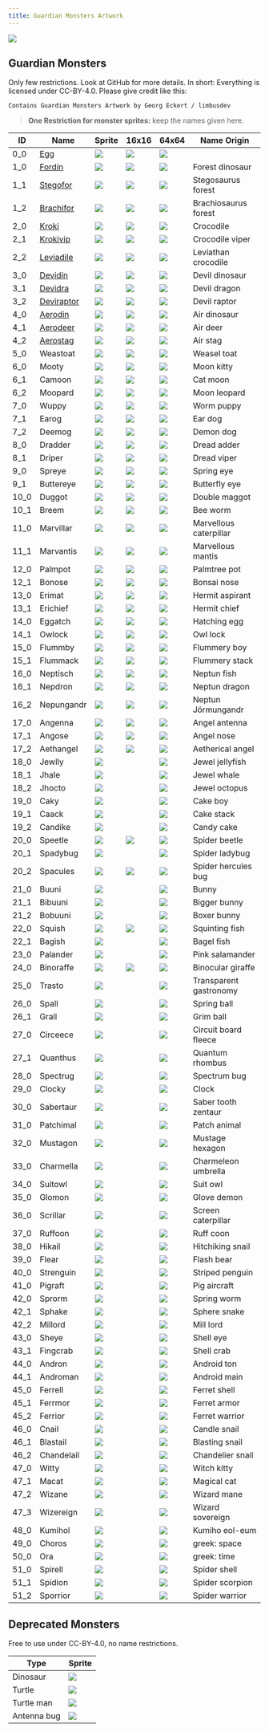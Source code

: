 ```yaml
---
title: Guardian Monsters Artwork
---
```


![](./documents/img/logo.png)

## Guardian Monsters

Only few restrictions. Look at GitHub for more details. In short: Everything is licensed under CC-BY-4.0. Please give credit like this:

```
Contains Guardian Monsters Artwork by Georg Eckert / limbusdev
```

> **One Restriction for monster sprites:** keep the names given here.

|ID         |Name                               |Sprite                 |16x16                  |64x64                  |Name Origin            |
|-----------|-----------------------------------|-----------------------|-----------------------|-----------------------|-----------------------|
|0_0        |[Egg](./encyclo/0_0_Egg.md)        |![](./sprites/monsters/128x128/0_0.png) |![](./sprites/monsters/animation_16x16/0_0.gif)   |![](./sprites/monsters/64x64/0_0.png)   |                       |
|1_0        |[Fordin](./encyclo/1.md)           |![](./sprites/monsters/128x128/1_0.png) |![](./sprites/monsters/animation_16x16/1_0.gif)   |![](./sprites/monsters/64x64/1_0.png)   |Forest dinosaur        |
|1_1        |[Stegofor](./encyclo/1.md)         |![](./sprites/monsters/128x128/1_1.png) |![](./sprites/monsters/16x16/1_1.png)   |![](./sprites/monsters/64x64/0_0.png)   |Stegosaurus forest     |
|1_2        |[Brachifor](./encyclo/1.md)        |![](./sprites/monsters/128x128/1_2.png) |![](./sprites/monsters/16x16/1_2.png)   |![](./sprites/monsters/64x64/0_0.png)   |Brachiosaurus forest   |
|2_0        |[Kroki](./encyclo/2.md)            |![](./sprites/monsters/128x128/2_0.png) |![](./sprites/monsters/16x16/2_0.png)   |![](./sprites/monsters/64x64/0_0.png)   |Crocodile              |
|2_1        |[Krokivip](./encyclo/2.md)         |![](./sprites/monsters/128x128/2_1.png) |![](./sprites/monsters/16x16/2_1.png)   |![](./sprites/monsters/64x64/0_0.png)   |Crocodile viper        |
|2_2        |[Leviadile](./encyclo/2.md)        |![](./sprites/monsters/128x128/2_2.png) |![](./sprites/monsters/16x16/2_2.png)   |![](./sprites/monsters/64x64/0_0.png)   |Leviathan crocodile    |
|3_0        |[Devidin](./encyclo/3.md)          |![](./sprites/monsters/128x128/3_0.png) |![](./sprites/monsters/16x16/3_0.png)   |![](./sprites/monsters/64x64/0_0.png)   |Devil dinosaur         |
|3_1        |[Devidra](./encyclo/3.md)          |![](./sprites/monsters/128x128/3_1.png) |![](./sprites/monsters/16x16/3_1.png)   |![](./sprites/monsters/64x64/0_0.png)   |Devil dragon           |
|3_2        |[Deviraptor](./encyclo/3.md)       |![](./sprites/monsters/128x128/3_2.png) |![](./sprites/monsters/16x16/3_2.png)   |![](./sprites/monsters/64x64/0_0.png)   |Devil raptor           |
|4_0        |[Aerodin](./encyclo/4.md)          |![](./sprites/monsters/128x128/4_0.png) |![](./sprites/monsters/16x16/4_0.png)   |![](./sprites/monsters/64x64/0_0.png)   |Air dinosaur           |
|4_1        |[Aerodeer](./encyclo/4.md)         |![](./sprites/monsters/128x128/4_1.png) |![](./sprites/monsters/16x16/4_1.png)   |![](./sprites/monsters/64x64/0_0.png)   |Air deer               |
|4_2        |[Aerostag](./encyclo/4.md)         |![](./sprites/monsters/128x128/4_2.png) |![](./sprites/monsters/16x16/4_2.png)   |![](./sprites/monsters/64x64/0_0.png)   |Air stag               |
|5_0        |Weastoat                           |![](./sprites/monsters/128x128/5_0.png) |![](./sprites/monsters/16x16/5_0.png)   |![](./sprites/monsters/64x64/0_0.png)   |Weasel toat            |
|6_0        |Mooty                              |![](./sprites/monsters/128x128/6_0.png) |![](./sprites/monsters/16x16/6_0.png)   |![](./sprites/monsters/64x64/0_0.png)   |Moon kitty             |
|6_1        |Camoon                             |![](./sprites/monsters/128x128/6_1.png) |![](./sprites/monsters/16x16/6_1.png)   |![](./sprites/monsters/64x64/0_0.png)   |Cat moon               |
|6_2        |Moopard                            |![](./sprites/monsters/128x128/6_2.png) |![](./sprites/monsters/16x16/6_2.png)   |![](./sprites/monsters/64x64/0_0.png)   |Moon leopard           |
|7_0        |Wuppy                              |![](./sprites/monsters/128x128/7_0.png) |![](./sprites/monsters/16x16/7_0.png)   |![](./sprites/monsters/64x64/0_0.png)   |Worm puppy             |
|7_1        |Earog                              |![](./sprites/monsters/128x128/7_1.png) |![](./sprites/monsters/16x16/7_1.png)   |![](./sprites/monsters/64x64/0_0.png)   |Ear dog                |
|7_2        |Deemog                             |![](./sprites/monsters/128x128/7_2.png) |![](./sprites/monsters/16x16/7_2.png)   |![](./sprites/monsters/64x64/0_0.png)   |Demon dog              |
|8_0        |Dradder                            |![](./sprites/monsters/128x128/8_0.png) |![](./sprites/monsters/16x16/8_0.png)   |![](./sprites/monsters/64x64/0_0.png)   |Dread adder            |
|8_1        |Driper                             |![](./sprites/monsters/128x128/8_1.png) |![](./sprites/monsters/16x16/8_1.png)   |![](./sprites/monsters/64x64/0_0.png)   |Dread viper            |
|9_0        |Spreye                             |![](./sprites/monsters/128x128/9_0.png) |![](./sprites/monsters/16x16/9_0.png)   |![](./sprites/monsters/64x64/0_0.png)   |Spring eye             |
|9_1        |Buttereye                          |![](./sprites/monsters/128x128/9_1.png) |![](./sprites/monsters/16x16/9_1.png)   |![](./sprites/monsters/64x64/0_0.png)   |Butterfly eye          |
|10_0       |Duggot                             |![](./sprites/monsters/128x128/10_0.png)|![](./sprites/monsters/16x16/10_0.png)  |![](./sprites/monsters/64x64/0_0.png)   |Double maggot          |
|10_1       |Breem                              |![](./sprites/monsters/128x128/10_1.png)|![](./sprites/monsters/16x16/10_1.png)  |![](./sprites/monsters/64x64/0_0.png)   |Bee worm               |
|11_0       |Marvillar                          |![](./sprites/monsters/128x128/11_0.png)|![](./sprites/monsters/16x16/11_0.png)  |![](./sprites/monsters/64x64/0_0.png)   |Marvellous caterpillar |
|11_1       |Marvantis                          |![](./sprites/monsters/128x128/11_1.png)|![](./sprites/monsters/16x16/11_1.png)  |![](./sprites/monsters/64x64/0_0.png)   |Marvellous mantis      |
|12_0       |Palmpot                            |![](./sprites/monsters/128x128/12_0.png)|![](./sprites/monsters/16x16/12_0.png)  |![](./sprites/monsters/64x64/0_0.png)   |Palmtree pot           |
|12_1       |Bonose                             |![](./sprites/monsters/128x128/12_1.png)|![](./sprites/monsters/16x16/12_1.png)  |![](./sprites/monsters/64x64/0_0.png)   |Bonsai nose            |
|13_0       |Erimat                             |![](./sprites/monsters/128x128/13_0.png)|![](./sprites/monsters/16x16/13_0.png)  |![](./sprites/monsters/64x64/0_0.png)   |Hermit aspirant        |
|13_1       |Erichief                           |![](./sprites/monsters/128x128/13_1.png)|![](./sprites/monsters/16x16/13_1.png)  |![](./sprites/monsters/64x64/0_0.png)   |Hermit chief           |
|14_0       |Eggatch                            |![](./sprites/monsters/128x128/14_0.png)|![](./sprites/monsters/16x16/14_0.png)  |![](./sprites/monsters/64x64/0_0.png)   |Hatching egg           |
|14_1       |Owlock                             |![](./sprites/monsters/128x128/14_1.png)|![](./sprites/monsters/16x16/14_1.png)  |![](./sprites/monsters/64x64/0_0.png)   |Owl lock               |
|15_0       |Flummby                            |![](./sprites/monsters/128x128/15_0.png)|![](./sprites/monsters/16x16/15_0.png)  |![](./sprites/monsters/64x64/0_0.png)   |Flummery boy           |
|15_1       |Flummack                           |![](./sprites/monsters/128x128/15_1.png)|![](./sprites/monsters/16x16/15_1.png)  |![](./sprites/monsters/64x64/0_0.png)   |Flummery stack         |
|16_0       |Neptisch                           |![](./sprites/monsters/128x128/16_0.png)|![](./sprites/monsters/16x16/16_0.png)  |![](./sprites/monsters/64x64/0_0.png)   |Neptun fish            |
|16_1       |Nepdron                            |![](./sprites/monsters/128x128/16_1.png)|![](./sprites/monsters/16x16/16_1.png)  |![](./sprites/monsters/64x64/0_0.png)   |Neptun dragon          |
|16_2       |Nepungandr                         |![](./sprites/monsters/128x128/16_2.png)|![](./sprites/monsters/16x16/16_2.png)  |![](./sprites/monsters/64x64/0_0.png)   |Neptun Jörmungandr     |
|17_0       |Angenna                            |![](./sprites/monsters/128x128/17_0.png)|![](./sprites/monsters/16x16/17_0.png)  |![](./sprites/monsters/64x64/0_0.png)   |Angel antenna          |
|17_1       |Angose                             |![](./sprites/monsters/128x128/17_1.png)|![](./sprites/monsters/16x16/17_1.png)  |![](./sprites/monsters/64x64/0_0.png)   |Angel nose             |
|17_2       |Aethangel                          |![](./sprites/monsters/128x128/17_2.png)|![](./sprites/monsters/16x16/17_2.png)  |![](./sprites/monsters/64x64/0_0.png)   |Aetherical angel       |
|18_0       |Jewlly                             |![](./sprites/monsters/128x128/18_0.png)|                       |![](./sprites/monsters/64x64/0_0.png)   |Jewel jellyfish        |
|18_1       |Jhale                              |![](./sprites/monsters/128x128/18_1.png)|                       |![](./sprites/monsters/64x64/0_0.png)   |Jewel whale            |
|18_2       |Jhocto                             |![](./sprites/monsters/128x128/18_2.png)|                       |![](./sprites/monsters/64x64/0_0.png)   |Jewel octopus          |
|19_0       |Caky                               |![](./sprites/monsters/128x128/19_0.png)|                       |![](./sprites/monsters/64x64/0_0.png)   |Cake boy               |
|19_1       |Caack                              |![](./sprites/monsters/128x128/19_1.png)|                       |![](./sprites/monsters/64x64/0_0.png)   |Cake stack             |
|19_2       |Candike                            |![](./sprites/monsters/128x128/19_2.png)|                       |![](./sprites/monsters/64x64/0_0.png)   |Candy cake             |
|20_0       |Speetle                            |![](./sprites/monsters/128x128/20_0.png)|![](./sprites/monsters/16x16/20_0.png)  |![](./sprites/monsters/64x64/0_0.png)   |Spider beetle          |
|20_1       |Spadybug                           |![](./sprites/monsters/128x128/20_1.png)|                       |![](./sprites/monsters/64x64/0_0.png)   |Spider ladybug         |
|20_2       |Spacules                           |![](./sprites/monsters/128x128/20_2.png)|![](./sprites/monsters/16x16/20_2.png)  |![](./sprites/monsters/64x64/0_0.png)   |Spider hercules bug    |
|21_0       |Buuni                              |![](./sprites/monsters/128x128/21_0.png)|                       |![](./sprites/monsters/64x64/0_0.png)   |Bunny                  |
|21_1       |Bibuuni                            |![](./sprites/monsters/128x128/21_1.png)|                       |![](./sprites/monsters/64x64/0_0.png)   |Bigger bunny           |
|21_2       |Bobuuni                            |![](./sprites/monsters/128x128/21_2.png)|                       |![](./sprites/monsters/64x64/0_0.png)   |Boxer bunny            |
|22_0       |Squish                             |![](./sprites/monsters/128x128/22_0.png)|![](./sprites/monsters/16x16/22_0.png)  |![](./sprites/monsters/64x64/0_0.png)   |Squinting fish         |
|22_1       |Bagish                             |![](./sprites/monsters/128x128/22_1.png)|                       |![](./sprites/monsters/64x64/0_0.png)   |Bagel fish             |
|23_0       |Palander                           |![](./sprites/monsters/128x128/23_0.png)|                       |![](./sprites/monsters/64x64/0_0.png)   |Pink salamander        |
|24_0       |Binoraffe                          |![](./sprites/monsters/128x128/24_0.png)|![](./sprites/monsters/16x16/24_0.png)  |![](./sprites/monsters/64x64/0_0.png)   |Binocular giraffe      |
|25_0       |Trasto                             |![](./sprites/monsters/128x128/25_0.png)|                       |![](./sprites/monsters/64x64/0_0.png)   |Transparent gastronomy |
|26_0       |Spall      |![](./sprites/monsters/128x128/26_0.png)|                       |![](./sprites/monsters/64x64/0_0.png)   |Spring ball            |
|26_1       |Grall      |![](./sprites/monsters/128x128/26_1.png)|                       |![](./sprites/monsters/64x64/0_0.png)   |Grim ball              |
|27_0       |Circeece   |![](./sprites/monsters/128x128/27_0.png)|                       |![](./sprites/monsters/64x64/0_0.png)   |Circuit board fleece   |
|27_1       |Quanthus   |![](./sprites/monsters/128x128/27_1.png)|                       |![](./sprites/monsters/64x64/0_0.png)   |Quantum rhombus        |
|28_0       |Spectrug   |![](./sprites/monsters/128x128/28_0.png)|                       |![](./sprites/monsters/64x64/0_0.png)   |Spectrum bug           |
|29_0       |Clocky     |![](./sprites/monsters/128x128/29_0.png)|                       |![](./sprites/monsters/64x64/0_0.png)   |Clock                  |
|30_0       |Sabertaur  |![](./sprites/monsters/128x128/30_0.png)|                       |![](./sprites/monsters/64x64/0_0.png)   |Saber tooth zentaur    |
|31_0       |Patchimal  |![](./sprites/monsters/128x128/31_0.png)|                       |![](./sprites/monsters/64x64/0_0.png)   |Patch animal           |
|32_0       |Mustagon   |![](./sprites/monsters/128x128/32_0.png)|                       |![](./sprites/monsters/64x64/0_0.png)   |Mustage hexagon        |
|33_0       |Charmella  |![](./sprites/monsters/128x128/33_0.png)|                       |![](./sprites/monsters/64x64/0_0.png)   |Charmeleon umbrella    |
|34_0       |Suitowl    |![](./sprites/monsters/128x128/34_0.png)|                       |![](./sprites/monsters/64x64/0_0.png)   |Suit owl               |
|35_0       |Glomon     |![](./sprites/monsters/128x128/35_0.png)|                       |![](./sprites/monsters/64x64/0_0.png)   |Glove demon            |
|36_0       |Scrillar   |![](./sprites/monsters/128x128/36_0.png)|                       |![](./sprites/monsters/64x64/0_0.png)   |Screen caterpillar     |
|37_0       |Ruffoon    |![](./sprites/monsters/128x128/37_0.png)|                       |![](./sprites/monsters/64x64/0_0.png)   |Ruff coon              |
|38_0       |Hikail     |![](./sprites/monsters/128x128/38_0.png)|                       |![](./sprites/monsters/64x64/0_0.png)   |Hitchiking snail       |
|39_0       |Flear      |![](./sprites/monsters/128x128/39_0.png)|                       |![](./sprites/monsters/64x64/0_0.png)   |Flash bear             |
|40_0       |Strenguin  |![](./sprites/monsters/128x128/40_0.png)|                       |![](./sprites/monsters/64x64/0_0.png)   |Striped penguin        |
|41_0       |Pigraft    |![](./sprites/monsters/128x128/41_0.png)|                       |![](./sprites/monsters/64x64/0_0.png)   |Pig aircraft           |
|42_0       |Sprorm     |![](./sprites/monsters/128x128/42_0.png)|                       |![](./sprites/monsters/64x64/0_0.png)   |Spring worm            |
|42_1       |Sphake     |![](./sprites/monsters/128x128/42_1.png)|                       |![](./sprites/monsters/64x64/0_0.png)   |Sphere snake           |
|42_2       |Millord    |![](./sprites/monsters/128x128/42_2.png)|                       |![](./sprites/monsters/64x64/0_0.png)   |Mill lord              |
|43_0       |Sheye      |![](./sprites/monsters/128x128/43_0.png)|                       |![](./sprites/monsters/64x64/0_0.png)   |Shell eye              |
|43_1       |Fingcrab   |![](./sprites/monsters/128x128/43_1.png)|                       |![](./sprites/monsters/64x64/0_0.png)   |Shell crab             |
|44_0       |Andron     |![](./sprites/monsters/128x128/44_0.png)|                       |![](./sprites/monsters/64x64/0_0.png)   |Android ton            |
|44_1       |Androman   |![](./sprites/monsters/128x128/44_1.png)|                       |![](./sprites/monsters/64x64/0_0.png)   |Android main           |
|45_0       |Ferrell    |![](./sprites/monsters/128x128/45_0.png)|                       |![](./sprites/monsters/64x64/0_0.png)   |Ferret shell           |
|45_1       |Ferrmor    |![](./sprites/monsters/128x128/45_1.png)|                       |![](./sprites/monsters/64x64/0_0.png)   |Ferret armor           |
|45_2       |Ferrior    |![](./sprites/monsters/128x128/45_2.png)|                       |![](./sprites/monsters/64x64/0_0.png)   |Ferret warrior         |
|46_0       |Cnail      |![](./sprites/monsters/128x128/46_0.png)|                       |![](./sprites/monsters/64x64/0_0.png)   |Candle snail           |
|46_1       |Blastail   |![](./sprites/monsters/128x128/46_1.png)|                       |![](./sprites/monsters/64x64/0_0.png)   |Blasting snail         |
|46_2       |Chandelail |![](./sprites/monsters/128x128/46_2.png)|                       |![](./sprites/monsters/64x64/0_0.png)   |Chandelier snail       |
|47_0       |Witty      |![](./sprites/monsters/128x128/47_0.png)|                       |![](./sprites/monsters/64x64/0_0.png)   |Witch kitty            |
|47_1       |Macat      |![](./sprites/monsters/128x128/47_1.png)|                       |![](./sprites/monsters/64x64/0_0.png)   |Magical cat            |
|47_2       |Wizane     |![](./sprites/monsters/128x128/47_2.png)|                       |![](./sprites/monsters/64x64/0_0.png)   |Wizard mane            |
|47_3       |Wizereign  |![](./sprites/monsters/128x128/47_3.png)|                       |![](./sprites/monsters/64x64/0_0.png)   |Wizard sovereign       |
|48_0       |Kumihol    |![](./sprites/monsters/128x128/48_0.png)|                       |![](./sprites/monsters/64x64/0_0.png)   |Kumiho eol-eum         |
|49_0       |Choros     |![](./sprites/monsters/128x128/49_0.png)|                       |![](./sprites/monsters/64x64/0_0.png)   |greek: space           |
|50_0       |Ora        |![](./sprites/monsters/128x128/50_0.png)|                       |![](./sprites/monsters/64x64/0_0.png)   |greek: time            |
|51_0       |Spirell    |![](./sprites/monsters/128x128/51_0.png)|                       |![](./sprites/monsters/64x64/0_0.png)   |Spider shell           |
|51_1       |Spidion    |![](./sprites/monsters/128x128/51_1.png)|                       |![](./sprites/monsters/64x64/0_0.png)   |Spider scorpion        |
|51_2       |Sporrior   |![](./sprites/monsters/128x128/51_2.png)|                       |![](./sprites/monsters/64x64/0_0.png)   |Spider warrior         |



## Deprecated Monsters

Free to use under CC-BY-4.0, no name restrictions.

|Type           |Sprite                     |
|---------------|---------------------------|
|Dinosaur       |![](./sprites/monsters_CC-BY-4.0/000_dinosaur.png)    |
|Turtle         |![](./sprites/monsters_CC-BY-4.0/001_turtle.png)      |
|Turtle man     |![](./sprites/monsters_CC-BY-4.0/002_turtleman.png)   |
|Antenna bug    |![](./sprites/monsters_CC-BY-4.0/003_antenna_bug.png) |


